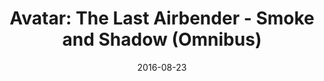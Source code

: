 ---
date: 2016-08-23
dateYear: 2016
isbn: 9781506700137
title: "Avatar: The Last Airbender - Smoke and Shadow (Omnibus)"
description: "The Fire Nation is threatened by a prophecy told by the Kemurikage—mysterious figures thought only to exist in legend: 'remove Zuko from the throne or the country will perish!' Unrest is brewing as the New Ozai Society prepares to make its move against the crown, and children begin to go missing from their homes under mysterious circumstances! Avatar Aang and his friends are doing everything in their power to save them—but will it be enough?! This special, oversized edition of Smoke and Shadow features volumes 1-3 with annotations by writer Gene Luen Yang and artists Gurihiru, as well as a sketchbook section with new, behind-the-scenes material! Collects Avatar: The Last Airbender - Smoke and Shadow Volumes 1-3."
cover: cover-avatar-the-last-airbender-smoke-and-shadow.jpeg
coverGoogle: https://books.google.com/books/content?id=i-74DAAAQBAJ&printsec=frontcover&img=1&zoom=1&edge=curl&source=gbs_api
pageCount: 241
authors:
- Bryan Konietzko
- Michael Dante DiMartino
- Gene Luen Yang
publishers: Dark Horse Comics
published: 2016-10-04
publishedYear: 2016
shelves:
- fiction
---